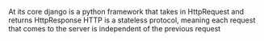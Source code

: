 At its core django is a python framework that takes in HttpRequest and returns HttpResponse
HTTP is a stateless protocol, meaning each request that comes to the server is independent of the previous request